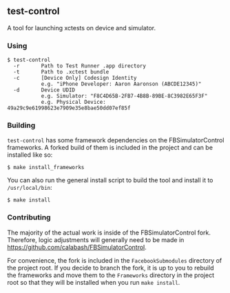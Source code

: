 ## test-control

A tool for launching xctests on device and simulator.

### Using

```
$ test-control
  -r       Path to Test Runner .app directory
  -t       Path to .xctest bundle
  -c       [Device Only] Codesign Identity
           e.g. "iPhone Developer: Aaron Aaronson (ABCDE12345)"
  -d       Device UDID
           e.g. Simulator: "F8C4D65B-2FB7-4B8B-89BE-8C3982E65F3F"
           e.g. Physical Device: 49a29c9e61998623e7909e35e8bae50dd07ef85f
```

### Building

`test-control` has some framework dependencies on the FBSimulatorControl
frameworks.  A forked build of them is included in the project and can
be installed like so:

```
$ make install_frameworks
```

You can also run the general install script to build the tool and
install it to `/usr/local/bin`:

```
$ make install
```

### Contributing

The majority of the actual work is inside of the
FBSimulatorControl fork. Therefore, logic adjustments will generally
need to be made in https://github.com/calabash/FBSimulatorControl.

For convenience, the fork is included in the `FacebookSubmodules`
directory of the project root. If you decide to branch the fork, it is
up to you to rebuild the frameworks and move them to the `Frameworks`
directory in the project root so that they will be installed when you
run `make install`.

